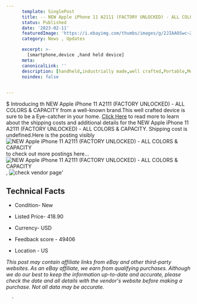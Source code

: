 ```yaml
---
      template: SinglePost
      title: -- NEW Apple iPhone 11 A2111 (FACTORY UNLOCKED) - ALL COLORS & CAPACITY
      status: Published
      date: '2023-02-11'
      featuredImage: 'https://i.ebayimg.com/thumbs/images/g/2JIAAOSwc~Zjjk6w/s-l225.jpg'
      category: News , Updates

      excerpt: >-
        [smartphone,device ,hand held device]
      meta:
      canonicalLink: ''
      description: [handheld,industrially made,well crafted,Portable,Mobile,Compact,Convenient,Lightweight,Maneuverable,Man-portable,Miniature,Carriable,Hand-held,Light,Holdable,Transportable,Mobile device,Pocket-sized,On-the-go,Wireless,Cordless,Compact size,Convenient size, smartphone,device ,hand held device]
      noindex: false
      

---
```

$
      Introducing th NEW Apple iPhone 11 A2111 (FACTORY UNLOCKED) - ALL COLORS & CAPACITY from a well-known brand.This well crafted device  is sure to be a Eye-catcher in your home. [Click Here](https://www.ebay.com/itm/153948314008?hash=item23d808d998%3Ag%3A2JIAAOSwc%7EZjjk6w&mkevt=1&mkcid=1&mkrid=711-53200-19255-0&campid=%253CePNCampaignId%253E&customid=%253CreferenceId%253E&toolid=10049) to read more to learn about the shipping costs and additional details for the NEW Apple iPhone 11 A2111 (FACTORY UNLOCKED) - ALL COLORS & CAPACITY. Shipping cost is undefined.Here is the posting visibly ![NEW Apple iPhone 11 A2111 (FACTORY UNLOCKED) - ALL COLORS & CAPACITY](https://i.ebayimg.com/thumbs/images/g/2JIAAOSwc~Zjjk6w/s-l225.jpg) to check out more postings here... ![NEW Apple iPhone 11 A2111 (FACTORY UNLOCKED) - ALL COLORS & CAPACITY](https://i.ebayimg.com/images/g/2JIAAOSwc~Zjjk6w/s-l960.jpg), ![check vendor page](https://origin-galleryplus.ebayimg.com/ws/web/153948314008_2_0_1/225x225.jpg,https://origin-galleryplus.ebayimg.com/ws/web/153948314008_3_0_1/225x225.jpg,https://origin-galleryplus.ebayimg.com/ws/web/153948314008_4_0_1/225x225.jpg,https://origin-galleryplus.ebayimg.com/ws/web/153948314008_5_0_1/225x225.jpg)'

      

 ## Technical Facts 



     
      

 - Condition- New 


      

 - Listed Price- 418.90 


      

 - Currency- USD 


      

 - Feedback score - 49406 


      

 - Location - US 


      
      

 *_This post may contain affiliate links from eBay and other third-party websites. As an eBay affiliate, we earn from qualifying purchases. Although we do our best to keep the information up-to-date and accurate, please check the date and all details with the vendor's website before making a purchase. Not all data may be accurate._*




      -
